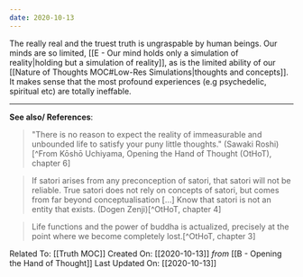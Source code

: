 ```yaml
---
date: 2020-10-13
---
```


The really real and the truest truth is ungraspable by human beings. Our minds are so limited, [[E - Our mind holds only a simulation of reality|holding but a simulation of reality]], as is the limited ability of our [[Nature of Thoughts MOC#Low-Res Simulations|thoughts and concepts]]. It makes sense that the most profound experiences (e.g psychedelic, spiritual etc) are totally ineffable.

---
**See also/ References**:

> "There is no reason to expect the reality of immeasurable and unbounded life to satisfy your puny little thoughts." (Sawaki Roshi)[^From Kōshō Uchiyama, Opening the Hand of Thought (OtHoT), chapter 6]

> If satori arises from any preconception of satori, that satori will not be reliable. True satori does not rely on concepts of satori, but comes from far beyond conceptualisation [...] Know that satori is not an entity that exists. (Dogen Zenji)[^OtHoT, chapter 4]

> Life functions and the power of buddha is actualized, precisely at the point where we become completely lost.[^OtHoT, chapter 3]

Related To: [[Truth MOC]]
Created On: [[2020-10-13]] *from* [[B - Opening the Hand of Thought]]
Last Updated On: [[2020-10-13]]